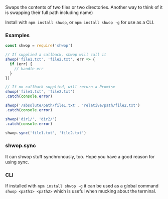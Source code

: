 Swaps the contents of two files or two directories.
Another way to think of it is swapping their full path including name)

Install with `npm install shwop`, or `npm install shwop -g` for use as a CLI.

### Examples
```javascript
const shwop = require('shwop')

// If supplied a callback, shwop will call it
shwop('file1.txt', 'file2.txt', err => {
  if (err) {
    // handle err
  }
})

// If no callback supplied, will return a Promise
shwop('file1.txt', 'file2.txt')
.catch(console.error)

shwop('/absolute/path/file1.txt', 'relative/path/file2.txt')
.catch(console.error)

shwop('dir1/', 'dir2/')
.catch(console.error)

shwop.sync('file1.txt', 'file2.txt')
```

### shwop.sync

It can shwop stuff synchronously, too. Hope you have a good reason for using sync.

### CLI

If installed with `npm install shwop -g` it can be used as a global
command `shwop <path1> <path2>` which is useful when mucking about the terminal.

